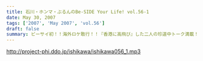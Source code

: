 ```yaml
---
title: 石川・ホンマ・ぶるんのBe-SIDE Your Life! vol.56-1
date: May 30, 2007
tags: ['2007', 'May 2007', 'vol.56']
draft: false
summary: ビーサイ初！！海外ロケ敢行！！『香港に高飛び』した二人の珍道中トーク満載！！というか、今回配信分はほとんどそれで終始しております・・・っていうか聴きたいよね？NAMAE
---
```


http://project-phi.ddo.jp/ishikawa/ishikawa056_1.mp3